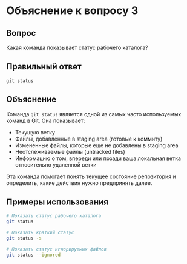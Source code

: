 # Объяснение к вопросу 3

## Вопрос
Какая команда показывает статус рабочего каталога?

## Правильный ответ
`git status`

## Объяснение
Команда `git status` является одной из самых часто используемых команд в Git. Она показывает:

- Текущую ветку
- Файлы, добавленные в staging area (готовые к коммиту)
- Измененные файлы, которые еще не добавлены в staging area
- Неотслеживаемые файлы (untracked files)
- Информацию о том, впереди или позади ваша локальная ветка относительно удаленной ветки

Эта команда помогает понять текущее состояние репозитория и определить, какие действия нужно предпринять далее.

## Примеры использования
```bash
# Показать статус рабочего каталога
git status

# Показать краткий статус
git status -s

# Показать статус игнорируемых файлов
git status --ignored
```
